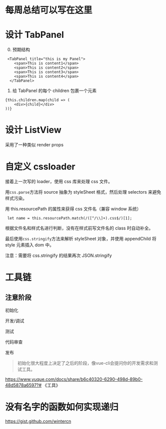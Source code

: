 # 每周总结可以写在这里

# 设计 TabPanel

0. 预期结构

```
 <TabPanel title="this is my Panel">
    <span>This is content1</span>
    <span>This is content2</span>
    <span>This is content3</span>
    <span>This is content4</span>
  </TabPanel>
```

1. 给 TabPanel 的每个 children 包裹一个元素

```
{this.children.map(child => (
    <div>{child}</div>
))}
```

# 设计 ListView

采用了一种类似 render props

# 自定义 cssloader

接着上一次写的 loader，使用 css 库来处理 css 文件。

用`css.parse`方法将 source 抽象为 styleSheet 格式，然后处理 selectors 来避免样式污染。

用 this.resourcePath 的属性来获得 css 文件名（兼容 window 系统）

```
 let name = this.resourcePath.match(/([^/\\]+).css$/)[1];
```

根据文件名和样式名进行判断，没有在样式前写文件名的 class 时自动补全。

最后使用`css.stringify`方法来解析 styleSheet 对象，并使用 appendChild 将 style 元素插入 dom 中。

注意：需要将 css.stringify 的结果再次 JSON.stringify

# 工具链

## 注意阶段

初始化

开发/调试

测试

代码审查

发布

> 初始化很大程度上决定了之后的阶段，像vue-cli会提问你的开发需求和测试工具。

https://www.yuque.com/docs/share/b6c40320-6290-498d-89b0-48d5878a6597?# 《工具》

# 没有名字的函数如何实现递归

https://gist.github.com/wintercn
